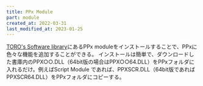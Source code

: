 ```yaml
---
title: PPx Module
part: module
created_at: 2022-03-31
last_modified_at: 2023-01-25
---
```


[TORO's Software library](http://toro.d.dooo.jp/slppx.html)にあるPPx moduleをインストールすることで、PPxに色々な機能を追加することができる。
インストールは簡単で、ダウンロードした書庫内のPPX○○.DLL（64bit版の場合はPPX○○64.DLL）をPPxフォルダに入れるだけ。例えばScript Module であれば、PPXSCR.DLL（64bit版であればPPXSCR64.DLL）をPPxフォルダにコピーする。
